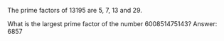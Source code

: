 The prime factors of 13195 are 5, 7, 13 and 29.

What is the largest prime factor of the number 600851475143? Answer: 6857
